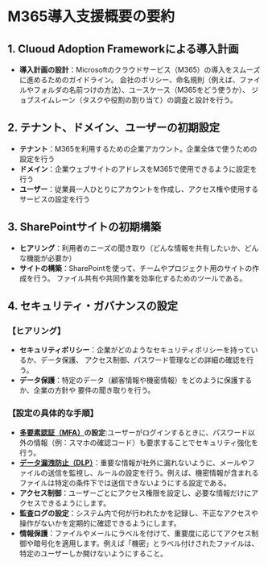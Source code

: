 # M365導入支援概要の要約

## 1. Cluoud Adoption Frameworkによる導入計画
- **導入計画の設計**：Microsoftのクラウドサービス（M365）の導入をスムーズに進めるためのガイドライン。
会社のポリシー、命名規則（例えば、ファイルやフォルダの名前つけの方法）、ユースケース（M365をどう使うか）、
ジョブスイムレーン（タスクや役割の割り当て）の調査と設計を行う。
 
## 2. テナント、ドメイン、ユーザーの初期設定
- **テナント**：M365を利用するための企業アカウント。企業全体で使うための設定を行う
- **ドメイン**：企業ウェブサイトのアドレスをM365で使用できるように設定を行う
- **ユーザー**：従業員一人ひとりにアカウントを作成し、アクセス権や使用するサービスの設定を行う

## 3. SharePointサイトの初期構築
- **ヒアリング**：利用者のニーズの聞き取り（どんな情報を共有したいか、どんな機能が必要か）
- **サイトの構築**：SharePointを使って、チームやプロジェクト用のサイトの作成を行う。
ファイル共有や共同作業を効率化するためのツールである。

## 4. セキュリティ・ガバナンスの設定
### 【ヒアリング】
- **セキュリティポリシー**：企業がどのようなセキュリティポリシーを持っているか、データ保護、
  アクセス制御、パスワード管理などの詳細の確認を行う。
- **データ保護**：特定のデータ（顧客情報や機密情報）をどのように保護するか、企業の方針や
  要件の聞き取りを行う。
### 【設定の具体的な手順】
- **[多要素認証（MFA）](https://e-words.jp/w/%E5%A4%9A%E8%A6%81%E7%B4%A0%E8%AA%8D%E8%A8%BC.html)の設定**:ユーザーがログインするときに、パスワード以外の情報（例：スマホの確認コード）も要求することでセキュリティ強化を行う。
- **[データ漏洩防止（DLP）](https://e-words.jp/w/DLP-1.html)**：重要な情報が社外に漏れないように、メールやファイルの送信を監視し、ルールの設定を行う。例えば、機密情報が含まれるファイルは特定の条件下では送信できないようにする設定である。
- **アクセス制御**：ユーザーごとにアクセス権限を設定し、必要な情報だけにアクセスできるようにします。
- **監査ログの設定**：システム内で何が行われたかを記録し、不正なアクセスや操作がないかを定期的に確認できるようにします。
- **情報保護**：ファイルやメールにラベルを付けて、重要度に応じてアクセス制御や暗号化を適用します。例えば「機密」とラベル付けされたファイルは、特定のユーザーしか開けないようにすること。


 
